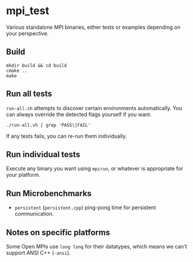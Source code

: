 # mpi_test

Various standalone MPI binaries, either tests or examples depending on your perspective.

## Build
```
mkdir build && cd build
cmake ..
make
```

## Run all tests

`run-all.sh` attempts to discover certain environments automatically.
You can always override the detected flags yourself if you want.

```
./run-all.sh | grep 'PASS\|FAIL'
```

If any tests fails, you can re-run them individually.

## Run individual tests

Execute any binary you want using `mpirun`, or whatever is appropriate for your platform.

## Run Microbenchmarks

- `persistent` (`persistent.cpp`) ping-pong time for persistent communication.


## Notes on specific platforms

Some Open MPIs use `long long` for their datatypes, which means we can't support ANSI C++ (`-ansi`).